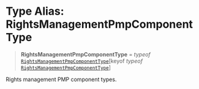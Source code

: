 # Type Alias: RightsManagementPmpComponentType

> **RightsManagementPmpComponentType** = *typeof* [`RightsManagementPmpComponentType`](../variables/RightsManagementPmpComponentType.md)\[keyof *typeof* [`RightsManagementPmpComponentType`](../variables/RightsManagementPmpComponentType.md)\]

Rights management PMP component types.
